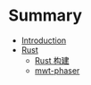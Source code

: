 # Summary

* [Introduction](README.md)
* [Rust](rust/README.md)
    * [Rust 构建](rust/build.md)
    * [mwt-phaser](mwt-phaser/build.md)

